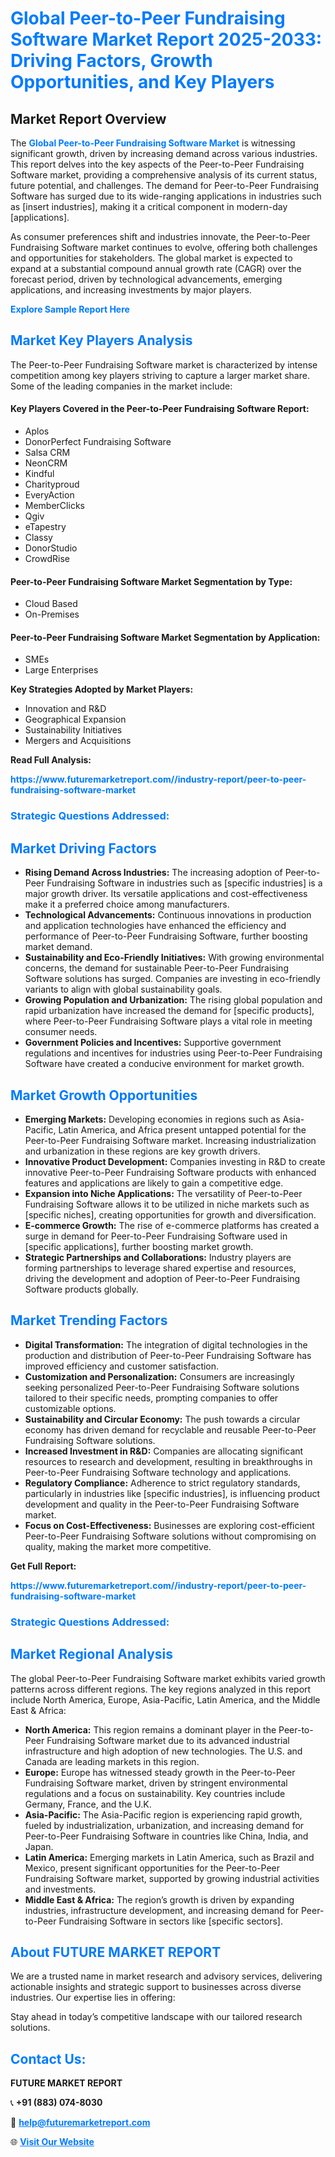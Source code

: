 <h1 style="color: #007BFF;">Global Peer-to-Peer Fundraising Software Market Report 2025-2033: Driving Factors, Growth Opportunities, and Key Players</h1>

<section id="overview">
<h2>Market Report Overview</h2>
<p>The <a href="https://www.futuremarketreport.com//industry-report/peer-to-peer-fundraising-software-market" style="color: #007BFF; text-decoration: none;"><strong>Global Peer-to-Peer Fundraising Software Market</strong></a> is witnessing significant growth, driven by increasing demand across various industries. This report delves into the key aspects of the Peer-to-Peer Fundraising Software market, providing a comprehensive analysis of its current status, future potential, and challenges. The demand for Peer-to-Peer Fundraising Software has surged due to its wide-ranging applications in industries such as [insert industries], making it a critical component in modern-day [applications].</p>
<p>As consumer preferences shift and industries innovate, the Peer-to-Peer Fundraising Software market continues to evolve, offering both challenges and opportunities for stakeholders. The global market is expected to expand at a substantial compound annual growth rate (CAGR) over the forecast period, driven by technological advancements, emerging applications, and increasing investments by major players.</p>
</section>

<section id="overview">
<p><a href="https://www.futuremarketreport.com//request-sample/reportId=47932" style="color: #007BFF; text-decoration: none;"><strong>Explore Sample Report Here</strong></a></p>
</section>

<section id="key-players">
<h2 style="color: #007BFF;">Market Key Players Analysis</h2>
<p>The Peer-to-Peer Fundraising Software market is characterized by intense competition among key players striving to capture a larger market share. Some of the leading companies in the market include:</p>
<h4>Key Players Covered in the Peer-to-Peer Fundraising Software Report:</h4>
<ul><li>Aplos</li><li>DonorPerfect Fundraising Software</li><li>Salsa CRM</li><li>NeonCRM</li><li>Kindful</li><li>Charityproud</li><li>EveryAction</li><li>MemberClicks</li><li>Qgiv</li><li>eTapestry</li><li>Classy</li><li>DonorStudio</li><li>CrowdRise</li></ul>
<h4>Peer-to-Peer Fundraising Software Market Segmentation by Type:</h4>
<ul><li>Cloud Based</li><li>On-Premises</li></ul>

<h4>Peer-to-Peer Fundraising Software Market Segmentation by Application:</h4>
<ul><li>SMEs</li><li>Large Enterprises</li></ul>
<p><strong>Key Strategies Adopted by Market Players:</strong></p>
<ul>
<li>Innovation and R&D</li>
<li>Geographical Expansion</li>
<li>Sustainability Initiatives</li>
<li>Mergers and Acquisitions</li>
</ul>
</section>

<section>
<p><strong>Read Full Analysis: </strong></p><a href="https://www.futuremarketreport.com//industry-report/peer-to-peer-fundraising-software-market" style="color: #007BFF; text-decoration: none;"><strong>https://www.futuremarketreport.com//industry-report/peer-to-peer-fundraising-software-market</strong></a>
<h3 style="color: #007BFF;">Strategic Questions Addressed:</h3>
</section>

<section id="driving-factors">
<h2 style="color: #007BFF;">Market Driving Factors</h2>
<ul>
<li><strong>Rising Demand Across Industries:</strong> The increasing adoption of Peer-to-Peer Fundraising Software in industries such as [specific industries] is a major growth driver. Its versatile applications and cost-effectiveness make it a preferred choice among manufacturers.</li>
<li><strong>Technological Advancements:</strong> Continuous innovations in production and application technologies have enhanced the efficiency and performance of Peer-to-Peer Fundraising Software, further boosting market demand.</li>
<li><strong>Sustainability and Eco-Friendly Initiatives:</strong> With growing environmental concerns, the demand for sustainable Peer-to-Peer Fundraising Software solutions has surged. Companies are investing in eco-friendly variants to align with global sustainability goals.</li>
<li><strong>Growing Population and Urbanization:</strong> The rising global population and rapid urbanization have increased the demand for [specific products], where Peer-to-Peer Fundraising Software plays a vital role in meeting consumer needs.</li>
<li><strong>Government Policies and Incentives:</strong> Supportive government regulations and incentives for industries using Peer-to-Peer Fundraising Software have created a conducive environment for market growth.</li>
</ul>
</section>

<section id="growth-opportunities">
<h2 style="color: #007BFF;">Market Growth Opportunities</h2>
<ul>
<li><strong>Emerging Markets:</strong> Developing economies in regions such as Asia-Pacific, Latin America, and Africa present untapped potential for the Peer-to-Peer Fundraising Software market. Increasing industrialization and urbanization in these regions are key growth drivers.</li>
<li><strong>Innovative Product Development:</strong> Companies investing in R&D to create innovative Peer-to-Peer Fundraising Software products with enhanced features and applications are likely to gain a competitive edge.</li>
<li><strong>Expansion into Niche Applications:</strong> The versatility of Peer-to-Peer Fundraising Software allows it to be utilized in niche markets such as [specific niches], creating opportunities for growth and diversification.</li>
<li><strong>E-commerce Growth:</strong> The rise of e-commerce platforms has created a surge in demand for Peer-to-Peer Fundraising Software used in [specific applications], further boosting market growth.</li>
<li><strong>Strategic Partnerships and Collaborations:</strong> Industry players are forming partnerships to leverage shared expertise and resources, driving the development and adoption of Peer-to-Peer Fundraising Software products globally.</li>
</ul>
</section>

<section id="trending-factors">
<h2 style="color: #007BFF;">Market Trending Factors</h2>
<ul>
<li><strong>Digital Transformation:</strong> The integration of digital technologies in the production and distribution of Peer-to-Peer Fundraising Software has improved efficiency and customer satisfaction.</li>
<li><strong>Customization and Personalization:</strong> Consumers are increasingly seeking personalized Peer-to-Peer Fundraising Software solutions tailored to their specific needs, prompting companies to offer customizable options.</li>
<li><strong>Sustainability and Circular Economy:</strong> The push towards a circular economy has driven demand for recyclable and reusable Peer-to-Peer Fundraising Software solutions.</li>
<li><strong>Increased Investment in R&D:</strong> Companies are allocating significant resources to research and development, resulting in breakthroughs in Peer-to-Peer Fundraising Software technology and applications.</li>
<li><strong>Regulatory Compliance:</strong> Adherence to strict regulatory standards, particularly in industries like [specific industries], is influencing product development and quality in the Peer-to-Peer Fundraising Software market.</li>
<li><strong>Focus on Cost-Effectiveness:</strong> Businesses are exploring cost-efficient Peer-to-Peer Fundraising Software solutions without compromising on quality, making the market more competitive.</li>
</ul>
</section>

<section>
<p><strong>Get Full Report: </strong></p><a href="https://www.futuremarketreport.com//industry-report/peer-to-peer-fundraising-software-market" style="color: #007BFF; text-decoration: none;"><strong>https://www.futuremarketreport.com//industry-report/peer-to-peer-fundraising-software-market</strong></a>
<h3 style="color: #007BFF;">Strategic Questions Addressed:</h3>
</section>


<section id="regional-analysis">
<h2 style="color: #007BFF;">Market Regional Analysis</h2>
<p>The global Peer-to-Peer Fundraising Software market exhibits varied growth patterns across different regions. The key regions analyzed in this report include North America, Europe, Asia-Pacific, Latin America, and the Middle East & Africa:</p>
<ul>
<li><strong>North America:</strong> This region remains a dominant player in the Peer-to-Peer Fundraising Software market due to its advanced industrial infrastructure and high adoption of new technologies. The U.S. and Canada are leading markets in this region.</li>
<li><strong>Europe:</strong> Europe has witnessed steady growth in the Peer-to-Peer Fundraising Software market, driven by stringent environmental regulations and a focus on sustainability. Key countries include Germany, France, and the U.K.</li>
<li><strong>Asia-Pacific:</strong> The Asia-Pacific region is experiencing rapid growth, fueled by industrialization, urbanization, and increasing demand for Peer-to-Peer Fundraising Software in countries like China, India, and Japan.</li>
<li><strong>Latin America:</strong> Emerging markets in Latin America, such as Brazil and Mexico, present significant opportunities for the Peer-to-Peer Fundraising Software market, supported by growing industrial activities and investments.</li>
<li><strong>Middle East & Africa:</strong> The region’s growth is driven by expanding industries, infrastructure development, and increasing demand for Peer-to-Peer Fundraising Software in sectors like [specific sectors].</li>
</ul>
</section>

<footer>
<h2 style="color: #007BFF;">About FUTURE MARKET REPORT</h2>
<p>We are a trusted name in market research and advisory services, delivering actionable insights and strategic support to businesses across diverse industries. Our expertise lies in offering:</p>

<p>Stay ahead in today’s competitive landscape with our tailored research solutions.</p>

<h2 style="color: #007BFF;">Contact Us:</h2>
<p><strong>FUTURE MARKET REPORT</strong></p>
<p>📞 <strong>+91 (883) 074-8030</strong></p>
<p>📧 <strong><a href="mailto:help@futuremarketreport.com" style="color: #007BFF;">help@futuremarketreport.com</a></strong></p>
<p>🌐 <strong><a href="https://www.futuremarketreport.com/" style="color: #007BFF;">Visit Our Website</a></strong></p>
</footer>